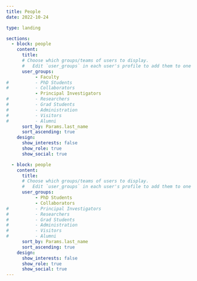 ```yaml
---
title: People
date: 2022-10-24

type: landing

sections:
  - block: people
    content:
      title:
      # Choose which groups/teams of users to display.
      #   Edit `user_groups` in each user's profile to add them to one or more of these groups.
      user_groups:
           - Faculty
#          - PhD Students
#          - Collaborators
           - Principal Investigators
#          - Researchers
#          - Grad Students
#          - Administration
#          - Visitors
#          - Alumni
      sort_by: Params.last_name
      sort_ascending: true
    design:
      show_interests: false
      show_role: true
      show_social: true

  - block: people
    content:
      title:
      # Choose which groups/teams of users to display.
      #   Edit `user_groups` in each user's profile to add them to one or more of these groups.
      user_groups:
           - PhD Students
           - Collaborators
#          - Principal Investigators
#          - Researchers
#          - Grad Students
#          - Administration
#          - Visitors
#          - Alumni
      sort_by: Params.last_name
      sort_ascending: true
    design:
      show_interests: false
      show_role: true
      show_social: true
---
```

